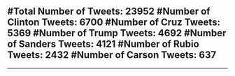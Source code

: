 #Total Number of Tweets: 23952 
#Number of Clinton Tweets: 6700
#Number of Cruz Tweets: 5369
#Number of Trump Tweets: 4692
#Number of Sanders Tweets: 4121
#Number of Rubio Tweets: 2432
#Number of Carson Tweets: 637
---
---
